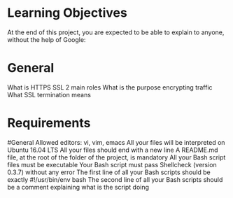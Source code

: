 # Learning Objectives
At the end of this project, you are expected to be able to explain to anyone, without the help of Google:

# General
What is HTTPS SSL 2 main roles
What is the purpose encrypting traffic
What SSL termination means

# Requirements
#General
Allowed editors: vi, vim, emacs
All your files will be interpreted on Ubuntu 16.04 LTS
All your files should end with a new line
A README.md file, at the root of the folder of the project, is mandatory
All your Bash script files must be executable
Your Bash script must pass Shellcheck (version 0.3.7) without any error
The first line of all your Bash scripts should be exactly #!/usr/bin/env bash
The second line of all your Bash scripts should be a comment explaining what is the script doing
